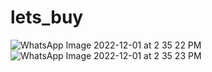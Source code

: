 # lets_buy
 
![WhatsApp Image 2022-12-01 at 2 35 22 PM](https://user-images.githubusercontent.com/73897614/205299388-edc87b83-ac69-4c47-9e76-dd735885d2d3.jpeg)
![WhatsApp Image 2022-12-01 at 2 35 23 PM](https://user-images.githubusercontent.com/73897614/205299419-43a69435-cf2e-4d31-9632-ea7b956108df.jpeg)

